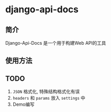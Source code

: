 # django-api-docs

## 简介

Django-Api-Docs 是一个用于构建Web API的工具

## 使用方法


## TODO

1. `JSON` 格式化, 特殊结构格式化有误
2. `headers` 和 `params` 放入 `settings` 中
3. Demo编写